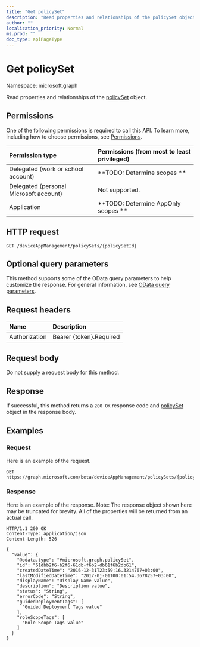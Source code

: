 ```yaml
---
title: "Get policySet"
description: "Read properties and relationships of the policySet object."
author: ""
localization_priority: Normal
ms.prod: ""
doc_type: apiPageType
---
```


# Get policySet

Namespace: microsoft.graph

Read properties and relationships of the [policySet](../resources/policyset.md) object.

## Permissions
One of the following permissions is required to call this API. To learn more, including how to choose permissions, see [Permissions](/concepts/permissions-reference.md).

|Permission type|Permissions (from most to least privileged)|
|:---|:---|
|Delegated (work or school account)|**TODO: Determine scopes **|
|Delegated (personal Microsoft account)|Not supported.|
|Application|**TODO: Determine AppOnly scopes **|

## HTTP request
<!-- {
  "blockType": "ignored"
}
-->
``` http
GET /deviceAppManagement/policySets/{policySetId}
```

## Optional query parameters
This method supports some of the OData query parameters to help customize the response. For general information, see [OData query parameters](/graph/query-parameters).

## Request headers
|Name|Description|
|:---|:---|
|Authorization|Bearer {token}.Required|

## Request body
Do not supply a request body for this method.

## Response
If successful, this method returns a `200 OK` response code and [policySet](../resources/policyset.md) object in the response body.

## Examples

### Request
Here is an example of the request.
<!-- {
  "blockType": "request",
  "name": "get_policyset"
}
-->
``` http
GET https://graph.microsoft.com/beta/deviceAppManagement/policySets/{policySetId}
```

### Response
Here is an example of the response. Note: The response object shown here may be truncated for brevity. All of the properties will be returned from an actual call.
<!-- {
  "blockType": "response",
  "truncated": true,
  "@odata.type": "microsoft.graph.policySet"
}
-->
``` http
HTTP/1.1 200 OK
Content-Type: application/json
Content-Length: 526

{
  "value": {
    "@odata.type": "#microsoft.graph.policySet",
    "id": "61dbb2f6-b2f6-61db-f6b2-db61f6b2db61",
    "createdDateTime": "2016-12-31T23:59:16.3214767+03:00",
    "lastModifiedDateTime": "2017-01-01T00:01:54.3678257+03:00",
    "displayName": "Display Name value",
    "description": "Description value",
    "status": "String",
    "errorCode": "String",
    "guidedDeploymentTags": [
      "Guided Deployment Tags value"
    ],
    "roleScopeTags": [
      "Role Scope Tags value"
    ]
  }
}
```

